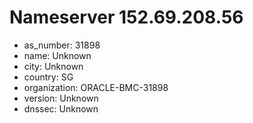 # Nameserver 152.69.208.56

* as_number: 31898
* name: Unknown
* city: Unknown
* country: SG
* organization: ORACLE-BMC-31898
* version: Unknown
* dnssec: Unknown
